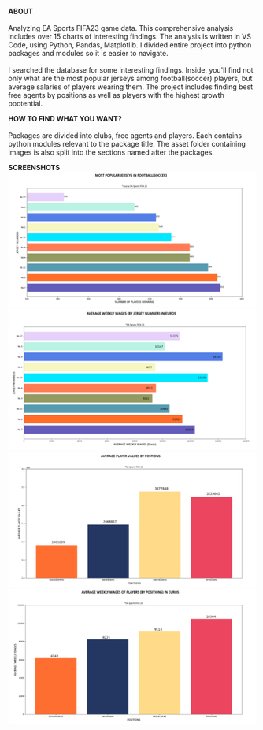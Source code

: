 
<strong>ABOUT</strong><br>
<br>
Analyzing EA Sports FIFA23 game data. This comprehensive analysis includes over 15 charts of interesting findings.
The analysis is written in VS Code, using Python, Pandas, Matplotlib. I divided entire project into python packages and modules so it is easier to navigate.
<br>
<br>
I searched the database for some interesting findings. Inside, you'll find not only what are the most popular jerseys
among football(soccer) players, but average salaries of players wearing them. The project includes finding best free agents by positions as well as players with the highest growth pootential. 

<strong>HOW TO FIND WHAT YOU WANT?</strong><br>
<br>
Packages are divided into clubs, free agents and players. Each contains python modules relevant to the package title. The asset folder containing images is also split into the sections named after the packages.

<strong>SCREENSHOTS</strong>
<img src="./assets/player_charts/most_popular_jerseys.png" />
<img src="./assets/player_charts/weekly_wages_by_jersey_number.png" />
<img src="./assets/player_charts/average_values_by_positions.png" />
<img src="./assets/player_charts/average_weekly_wages_players_by_position.png" />

